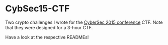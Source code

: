 # CybSec15-CTF
Two crypto challenges I wrote for the [CyberSec 2015 conference](http://www.cybersecurityalliance.ch/cybsec15-program/) CTF. Note that they were designed for a 3-hour CTF. 

Have a look at the respective READMEs!
